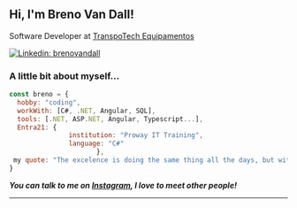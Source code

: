 
<h2> Hi, I'm Breno Van Dall! </h2>
<p>Software Developer at <a href="https://www.transpotech.com.br/">TranspoTech Equipamentos</a></p>

[![Linkedin: brenovandall](https://img.shields.io/badge/-brenovandall-blue?style=flat-square&logo=Linkedin&logoColor=white&link=https://www.linkedin.com/in/breno-van-dall/)](https://www.linkedin.com/in/breno-van-dall/)


### A little bit about myself...  

```javascript
const breno = {
  hobby: "coding",
  workWith: [C#, .NET, Angular, SQL],
  tools: [.NET, ASP.NET, Angular, Typescript...],
  Entra21: {
               institution: "Proway IT Training",
               language: "C#"
                      },
 my quote: "The excelence is doing the same thing all the days, but with other one result"
}
```

<em><b>You can talk to me on <a href="https://www.instagram.com/brenovandall/?next=%2F">Instagram</a>, I love to meet other people!</em>

---
